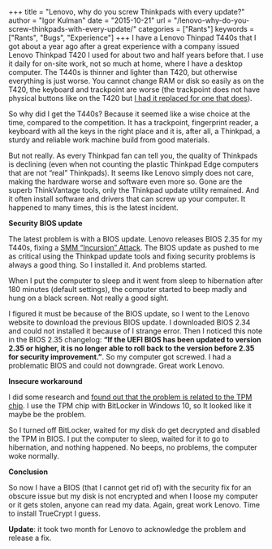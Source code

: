 +++
title = "Lenovo, why do you screw Thinkpads with every update?"
author = "Igor Kulman"
date = "2015-10-21"
url = "/lenovo-why-do-you-screw-thinkpads-with-every-update/"
categories = ["Rants"]
keywords = ["Rants", "Bugs", "Experience"]
+++
I have a Lenovo Thinpad T440s that I got about a year ago after a great experience with a company issued Lenovo Thinkpad T420 I used for about two and half years before that. I use it daily for on-site work, not so much at home, where I have a desktop computer. The T440s is thinner and lighter than T420, but otherwise everything is just worse. You cannot change RAM or disk so easily as on the T420, the keyboard and trackpoint are worse (the trackpoint does not have physical buttons like on the T420 but [I had it replaced for one that does][1]). 

So why did I get the T440s? Because it seemed like a wise choice at the time, compared to the competition. It has a trackpoint, fingerprint reader, a keyboard with all the keys in the right place and it is, after all, a Thinkpad, a sturdy and reliable work machine build from good materials. 

But not really. As every Thinkpad fan can tell you, the quality of Thinkpads is declining (even when not counting the plastic Thinkpad Edge computers that are not &#8220;real&#8221; Thinkpads). It seems like Lenovo simply does not care, making the hardware worse and software even more so. Gone are the superb ThinkVantage tools, only the Thinkpad update utility remained. And it often install software and drivers that can screw up your computer. It happened to many times, this is the latest incident.

<!--more-->

**Security BIOS update**

The latest problem is with a BIOS update. Lenovo releases BIOS 2.35 for my T440s, fixing a [SMM &#8220;Incursion&#8221; Attack][2]. The BIOS update as pushed to me as critical using the Thinkpad update tools and fixing security problems is always a good thing. So I installed it. And problems started.

When I put the computer to sleep and it went from sleep to hibernation after 180 minutes (default settings), the computer started to beep madly and hung on a black screen. Not really a good sight. 

I figured it must be because of the BIOS update, so I went to the Lenovo website to download the previous BIOS update. I downloaded BIOS 2.34 and could not installed it because of I strange error. Then I noticed this note in the BIOS 2.35 changelog: **&#8220;If the UEFI BIOS has been updated to version 2.35 or higher, it is no longer able to roll back to the version before 2.35 for security improvement.&#8221;**. So my computer got screwed. I had a problematic BIOS and could not downgrade. Great work Lenovo.

**Insecure workaround**

I did some research and [found out that the problem is related to the TPM chip][3]. I use the TPM chip with BitLocker in Windows 10, so It looked like it maybe be the problem. 

So I turned off BitLocker, waited for my disk do get decrypted and disabled the TPM in BIOS. I put the computer to sleep, waited for it to go to hibernation, and nothing happened. No beeps, no problems, the computer woke normally.

**Conclusion**

So now I have a BIOS (that I cannot get rid of) with the security fix for an obscure issue but my disk is not encrypted and when I loose my computer or it gets stolen, anyone can read my data. Again, great work Lenovo. Time to install TrueCrypt I guess.

**Update**: it took two month for Lenovo to acknowledge the problem and release a fix.

 [1]: http://camerongray.me/2015/02/fitting-physical-trackpoint-buttons-to-a-lenovo-thinkpad-t440s/
 [2]: https://support.lenovo.com/us/en/product_security/smm_attack
 [3]: https://forums.lenovo.com/t5/ThinkPad-T400-T500-and-newer-T/T440s-beeps-while-putting-in-sleep-mode-and-a-blank-screen/m-p/2191866
